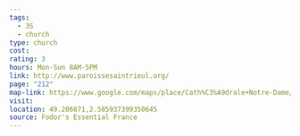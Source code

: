 ```yaml
---
tags:
  - 3S
  - church
type: church
cost: 
rating: 3
hours: Mon-Sun 8AM-5PM
link: http://www.paroissesaintrieul.org/
page: "212"
map-link: https://www.google.com/maps/place/Cath%C3%A9drale+Notre-Dame/@49.2068586,2.580726,17z/data=!3m1!4b1!4m6!3m5!1s0x47e630d1828c0cc1:0x7dbc25d2b2442e59!8m2!3d49.2068552!4d2.5855969!16s%2Fm%2F02z13bz?entry=ttu&g_ep=EgoyMDI0MDkwNC4wIKXMDSoASAFQAw%3D%3D
visit: 
location: 49.206871,2.585937399350645
source: Fodor's Essential France
---
```

